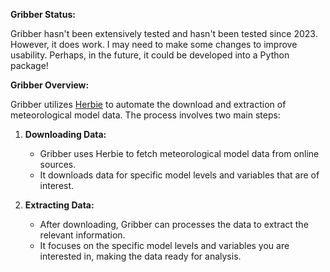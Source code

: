 **Gribber Status:**

Gribber hasn't been extensively tested and hasn't been tested since 2023. However, it does work. I may need to make some changes to improve usability. Perhaps, in the future, it could be developed into a Python package!

**Gribber Overview:**

Gribber utilizes [Herbie](https://github.com/blaylockbk/Herbie) to automate the download and extraction of meteorological model data. The process involves two main steps:

1. **Downloading Data:**
   - Gribber uses Herbie to fetch meteorological model data from online sources.
   - It downloads data for specific model levels and variables that are of interest.

2. **Extracting Data:**
   - After downloading, Gribber can processes the data to extract the relevant information.
   - It focuses on the specific model levels and variables you are interested in, making the data ready for analysis.
